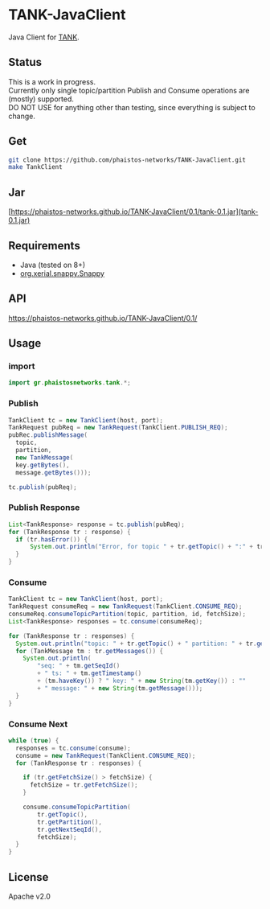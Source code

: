 # TANK-JavaClient
Java Client for [TANK](https://github.com/phaistos-networks/TANK).  

## Status ##
This is a work in progress.  
Currently only single topic/partition Publish and Consume operations are (mostly) supported.  
DO NOT USE for anything other than testing, since everything is subject to change.  

## Get ##
```bash
git clone https://github.com/phaistos-networks/TANK-JavaClient.git
make TankClient
```

## Jar ##
[https://phaistos-networks.github.io/TANK-JavaClient/0.1/tank-0.1.jar](tank-0.1.jar)

## Requirements ##
 - Java (tested on 8+)
 - [org.xerial.snappy.Snappy](https://github.com/xerial/snappy-java)

## API ##
https://phaistos-networks.github.io/TANK-JavaClient/0.1/

## Usage ##
### import ###
```java
import gr.phaistosnetworks.tank.*;
```

### Publish ###
```java
TankClient tc = new TankClient(host, port);
TankRequest pubReq = new TankRequest(TankClient.PUBLISH_REQ);
pubRec.publishMessage(
  topic,
  partition,
  new TankMessage(
  key.getBytes(),
  message.getBytes()));

tc.publish(pubReq);
```

### Publish Response ###
```java
List<TankResponse> response = tc.publish(pubReq);
for (TankResponse tr : response) {
  if (tr.hasError()) {
      System.out.println("Error, for topic " + tr.getTopic() + ":" + tr.getPartition());
  }
}
```

### Consume ###
```java
TankClient tc = new TankClient(host, port);
TankRequest consumeReq = new TankRequest(TankClient.CONSUME_REQ);
consumeReq.consumeTopicPartition(topic, partition, id, fetchSize);
List<TankResponse> responses = tc.consume(consumeReq);

for (TankResponse tr : responses) {
  System.out.println("topic: " + tr.getTopic() + " partition: " + tr.getPartition());
  for (TankMessage tm : tr.getMessages()) {
    System.out.println(
        "seq: " + tm.getSeqId()
        + " ts: " + tm.getTimestamp()
        + (tm.haveKey()) ? " key: " + new String(tm.getKey()) : ""
        + " message: " + new String(tm.getMessage()));
  }
}
```

### Consume Next ###
```java
while (true) {
  responses = tc.consume(consume);
  consume = new TankRequest(TankClient.CONSUME_REQ);
  for (TankResponse tr : responses) {

    if (tr.getFetchSize() > fetchSize) {
      fetchSize = tr.getFetchSize();
    }

    consume.consumeTopicPartition(
        tr.getTopic(),
        tr.getPartition(),
        tr.getNextSeqId(),
        fetchSize);
  }
}

```

## License ##
Apache v2.0
